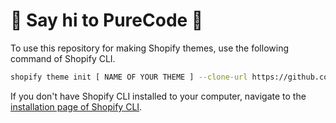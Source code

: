 # :wave: Say hi to PureCode :wave:



To use this repository for making Shopify themes, use the following command of Shopify CLI.
```sh
shopify theme init [ NAME OF YOUR THEME ] --clone-url https://github.com/efegorkemumit/PURECODE-shopify3x
```

If you don't have Shopify CLI installed to your computer, navigate to the [installation page of Shopify CLI](https://shopify.dev/themes/tools/cli/installation).